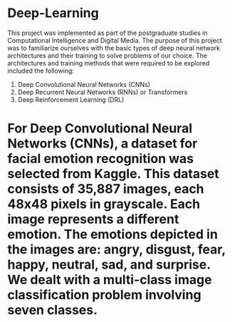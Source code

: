 # Deep-Learning
This project was implemented as part of the postgraduate studies in Computational Intelligence and Digital Media. 
The purpose of this project was to familiarize ourselves with the basic types of deep neural network architectures and their training to solve problems of our choice. The architectures and training methods that were required to be explored included the following:

1. Deep Convolutional Neural Networks (CNNs)
2. Deep Recurrent Neural Networks (RNNs) or Transformers
3. Deep Reinforcement Learning (DRL)

# For Deep Convolutional Neural Networks (CNNs), a dataset for facial emotion recognition was selected from Kaggle. This dataset consists of 35,887 images, each 48x48 pixels in grayscale. Each image represents a different emotion. The emotions depicted in the images are: angry, disgust, fear, happy, neutral, sad, and surprise. We dealt with a multi-class image classification problem involving seven classes.

